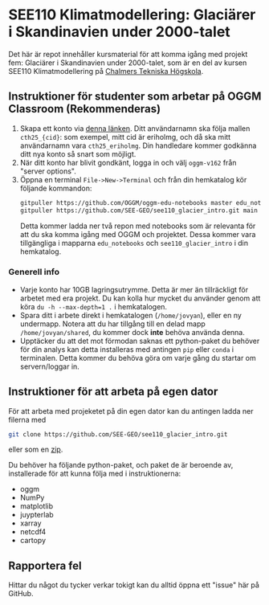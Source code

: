 # SEE110 Klimatmodellering: Glaciärer i Skandinavien under 2000-talet

Det här är repot innehåller kursmaterial för att komma igång med projekt fem: Glaciärer i Skandinavien under 2000-talet, som är en del av kursen SEE110 Klimatmodellering på [Chalmers Tekniska Högskola](https://www.chalmers.se/).


## Instruktioner för studenter som arbetar på OGGM Classroom (Rekommenderas)

1. Skapa ett konto via [denna länken](https://classroom.oggm.org/hub/signup). Ditt användarnamn ska följa mallen `cth25_{cid}`: som exempel, mitt cid är eriholmg, och då ska mitt användarnamn vara `cth25_eriholmg`. Din handledare kommer godkänna ditt nya konto så snart som möjligt.
2. När ditt konto har blivit gondkänt, logga in och välj  `oggm-v162` från "server options".
3. Öppna en terminal `File->New->Terminal` och från din hemkatalog kör följande kommandon:
    ```bash
    gitpuller https://github.com/OGGM/oggm-edu-notebooks master edu_notebooks
    gitpuller https://github.com/SEE-GEO/see110_glacier_intro.git main see110_glacier_intro
    ```
    Detta kommer ladda ner två repon med notebooks som är relevanta för att du ska komma igång med OGGM och projektet.
    Dessa kommer vara tillgängliga i mapparna `edu_notebooks` och `see110_glacier_intro` i din hemkatalog.

### Generell info
- Varje konto har 10GB lagringsutrymme. Detta är mer än tillräckligt för arbetet med era projekt. Du kan kolla hur mycket du använder genom att köra `du -h --max-depth=1 .` i hemkatalogen.
- Spara ditt i arbete direkt i hemkatalogen (`/home/jovyan`), eller en ny undermapp. Notera att du har tillgång till en delad mapp `/home/jovyan/shared`, du kommer dock **inte** behöva använda denna. 
- Upptäcker du att det mot förmodan saknas ett python-paket du behöver för din analys kan detta installeras med antingen `pip` eller `conda` i terminalen. Detta kommer du behöva göra om varje gång du startar om servern/loggar in.

## Instruktioner för att arbeta på egen dator

För att arbeta med projeketet på din egen dator kan du antingen ladda ner filerna med
```bash
git clone https://github.com/SEE-GEO/see110_glacier_intro.git
```
eller som en [zip](https://github.com/SEE-GEO/see110_glacier_intro/archive/refs/heads/main.zip).

Du behöver ha följande python-paket, och paket de är beroende av, installerade för att kunna följa med i instruktionerna:
- oggm
- NumPy
- matplotlib
- juypterlab
- xarray
- netcdf4
- cartopy


## Rapportera fel

Hittar du något du tycker verkar tokigt kan du alltid öppna ett "issue" här på GitHub.
